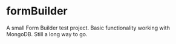 formBuilder
===========

A small Form Builder test project. Basic functionality working with MongoDB. Still a long way to go.
